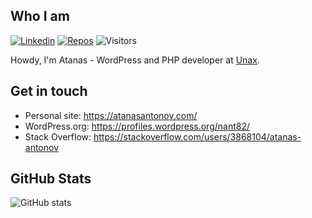 ## Who I am

[![Linkedin](https://img.shields.io/badge/-atanas-blue?style=flat&logo=Linkedin&logoColor=white&link=https://www.linkedin.com/in/wppunk/)](https://www.linkedin.com/in/atanas-antonov-108/)
[![Repos](https://badges.pufler.dev/repos/atanasantonov)](https://badges.pufler.dev)
![Visitors](https://visitor-badge.laobi.icu/badge?page_id=atanasantonov.atanasantonov)

Howdy, I'm Atanas - WordPress and PHP developer at [Unax](https://unax.org).

## Get in touch
- Personal site: https://atanasantonov.com/
- WordPress.org: https://profiles.wordpress.org/nant82/
- Stack Overflow: https://stackoverflow.com/users/3868104/atanas-antonov

## GitHub Stats

![GitHub stats](https://github-readme-stats.vercel.app/api?username=atanasantonov&show_icons=true&theme=default&count_private=true&include_all_commits=true&&hide_title=true)
